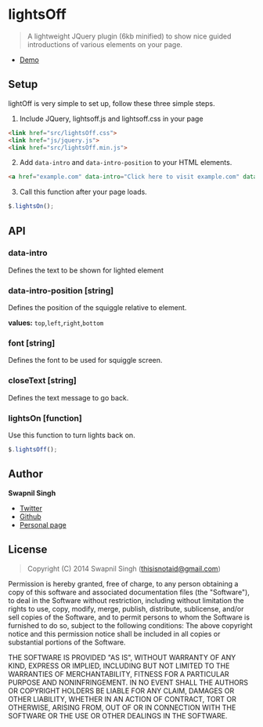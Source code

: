 # lightsOff

> A lightweight JQuery plugin (6kb minified) to show nice guided introductions of various elements on your page.

 - [Demo](http://swapkats.github.io/lightsOff.js/)
         
## Setup

lightOff is very simple to set up, follow these three simple steps.

1) Include JQuery, lightsoff.js and lightsoff.css in your page

```html
<link href="src/lightsOff.css">	
<link href="js/jquery.js">	
<link href="src/lightsOff.min.js">
````

2) Add `data-intro` and `data-intro-position` to your HTML elements.

```html
<a href="example.com" data-intro="Click here to visit example.com" data-intro-position="top">example.com</a>
```

3) Call this function after your page loads.

```javascript
$.lightsOn();
```

## API

### data-intro

Defines the text to be shown for lighted element

### data-intro-position [string]

Defines the position of the squiggle relative to element.

**values:** `top`,`left`,`right`,`bottom`

### font [string]

Defines the font to be used for squiggle screen.

### closeText [string]

Defines the text message to go back.

### lightsOn [function]

Use this function to turn lights back on.

```javascript
$.lightsOff();
```

## Author
**Swapnil Singh**

- [Twitter](https://twitter.com/biryani_hunter)
- [Github](https://github.com/jsmonk)
- [Personal page](http://amplifiedmonkeys.com/)  

## License
> Copyright (C) 2014 Swapnil Singh (thisisnotaid@gmail.com)

Permission is hereby granted, free of charge, to any person obtaining a copy of this software and associated 
documentation files (the "Software"), to deal in the Software without restriction, including without limitation 
the rights to use, copy, modify, merge, publish, distribute, sublicense, and/or sell copies of the Software, 
and to permit persons to whom the Software is furnished to do so, subject to the following conditions:
The above copyright notice and this permission notice shall be included in all copies or substantial portions 
of the Software.

THE SOFTWARE IS PROVIDED "AS IS", WITHOUT WARRANTY OF ANY KIND, EXPRESS OR IMPLIED, INCLUDING BUT NOT LIMITED 
TO THE WARRANTIES OF MERCHANTABILITY, FITNESS FOR A PARTICULAR PURPOSE AND NONINFRINGEMENT. IN NO EVENT SHALL 
THE AUTHORS OR COPYRIGHT HOLDERS BE LIABLE FOR ANY CLAIM, DAMAGES OR OTHER LIABILITY, WHETHER IN AN ACTION OF 
CONTRACT, TORT OR OTHERWISE, ARISING FROM, OUT OF OR IN CONNECTION WITH THE SOFTWARE OR THE USE OR OTHER DEALINGS 
IN THE SOFTWARE.
